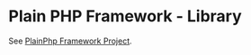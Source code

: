 # Plain PHP Framework - Library

See [PlainPhp Framework Project](https://github.com/PlainPhpFramework/project).